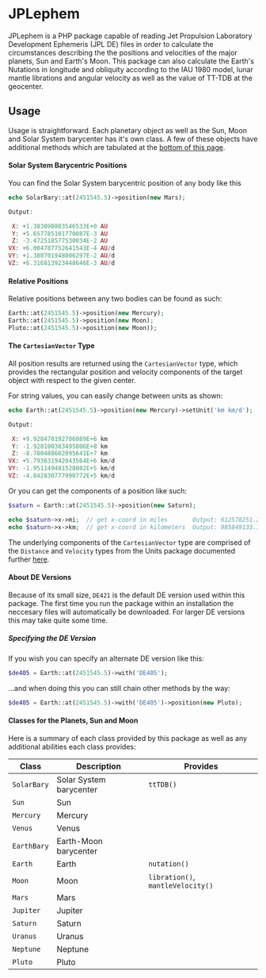 JPLephem
========
JPLephem is a PHP package capable of reading Jet Propulsion Laboratory Development Ephemeris (JPL DE) files in order to calculate the circumstances describing the the positions and velocities of the major planets, Sun and Earth's Moon. This package can also calculate the Earth's Nutations in longitude and obliquity according to the IAU 1980 model, lunar mantle librations and angular velocity as well as the value of TT-TDB at the geocenter.


Usage
-----

Usage is straightforward. Each planetary object as well as the Sun, Moon and Solar System barycenter has it's own class. A few of these objects have additional methods which are tabulated at the [bottom of this page](https://github.com/marando/JPLephem/blob/dev/README.md#classes-for-the-planets-sun-and-moon).


#### Solar System Barycentric Positions

You can find the Solar System barycentric position of any body like this
```php
echo SolarBary::at(2451545.5)->position(new Mars);

Output:

 X: +1.383898803546533E+0 AU
 Y: +5.657785101770087E-3 AU
 Z: -3.472518577530034E-2 AU
VX: +6.004787752641543E-4 AU/d
VY: +1.380701948006297E-2 AU/d
VZ: +6.316813923448646E-3 AU/d
```

#### Relative Positions
Relative positions between any two bodies can be found as such:
```php
Earth::at(2451545.5)->position(new Mercury);
Earth::at(2451545.5)->position(new Moon);
Pluto::at(2451545.5)->position(new Moon));
```


#### The `CartesianVector` Type
All position results are returned using the `CartesianVector` type, which provides the rectangular position and velocity components of the target object with respect to the given center.

For string values, you can easily change between units as shown:
```php
echo Earth::at(2451545.5)->position(new Mercury)->setUnit('km km/d');

Output:

 X: +9.928470192706089E+6 km
 Y: -1.928100303495806E+8 km
 Z: -8.780488602095641E+7 km
VX: +5.793631942043564E+6 km/d
VY: -1.951149481528082E+5 km/d
VZ: -4.842830777990772E+5 km/d
```

Or you can get the components of a position like such:
```php
$saturn = Earth::at(2451545.5)->position(new Saturn);

echo $saturn->x->mi;  // get x-coord in miles       Output: 612578251.23309
echo $saturn->x->km;  // get x-coord in kilometers  Output: 985849133.15246
```

The underlying components of the `CartesianVector` type are comprised of the `Distance` and `Velocity` types from the Units package documented further [here](https://github.com/marando/Units).


#### About DE Versions
Because of its small size, `DE421` is the default DE version used within this package. The first time you run the package within an installation the neccesary files will automatically be downloaded. For larger DE versions this may take quite some time.

##### Specifying the DE Version

If you wish you can specify an alternate DE version like this:
```php
$de405 = Earth::at(2451545.5)->with('DE405');
```
…and when doing this you can still chain other methods by the way:
```php
$de405 = Earth::at(2451545.5)->with('DE405')->position(new Pluto);
```





#### Classes for the Planets, Sun and Moon
Here is a summary of each class provided by this package as well as any additional abilities each class provides:

Class       | Description             | Provides
------------|-------------------------|---------------------------------
`SolarBary` | Solar System barycenter | `ttTDB()`
`Sun`       | Sun                     |
`Mercury`   | Mercury                 |
`Venus`     | Venus                   |
`EarthBary` | Earth-Moon barycenter   |
`Earth`     | Earth                   | `nutation()`
`Moon`      | Moon                    | `libration()`, `mantleVelocity()`
`Mars`      | Mars                    |
`Jupiter`   | Jupiter                 |
`Saturn`    | Saturn                  |
`Uranus`    | Uranus                  |
`Neptune`   | Neptune                 |
`Pluto`     | Pluto                   |


